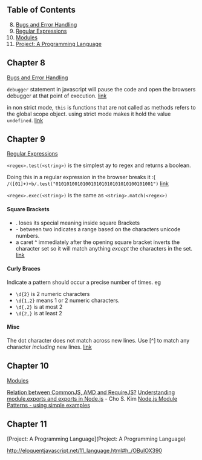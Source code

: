## Table of Contents

  8. [Bugs and Error Handling](#chapter-8)
  9. [Regular Expressions](#chapter-9)
  10. [Modules](#chpater-10)
  11. [Project: A Programming Language](#chapter-11)


Chapter 8
---
[Bugs and Error Handling](http://eloquentjavascript.net/08_error.html)

`debugger` statement in javascript will pause the code and open the browsers debugger at that point of execution. [link](http://eloquentjavascript.net/08_error.html#p_E0PMYRZC2c)

in non strict mode, `this` is functions that are not called as methods refers to the global scope object. using strict mode makes it hold the value `undefined`. [link](http://eloquentjavascript.net/08_error.html#h_u1jlTq3i42)



Chapter 9
---
[Regular Expressions](http://eloquentjavascript.net/09_regexp.html)

`<regex>.test(<string>)` is the simplest ay to regex and returns a boolean.

Doing this in a regular expression in the browser breaks it :(
`/([01]+)+b/.test("010101001010010101010101010100101001")`
[link](http://eloquentjavascript.net/09_regexp.html#p_VxCrsg7UEp)

`<regex>.exec(<string>)`
is the same as
`<string>.match(<regex>)`

#### Square Brackets
- . loses its special meaning inside square Brackets
- \- between two indicates a range based on the characters unicode numbers.
- a caret ^ immediately after the opening square bracket inverts the character set so it will match anything *except* the characters in the set. [link](http://eloquentjavascript.net/09_regexp.html#p_HqQEZsitdl)

#### Curly Braces
Indicate a pattern should occur a precise number of times.
eg
- `\d{2}` is 2 numeric characters
- `\d{1,2}` means 1 or 2 numeric characters.
- `\d{,2}` is at most 2
- `\d{2,}` is at least 2

#### Misc
The dot character does not match across new lines.
Use [^] to match any character *including* new lines. [link](http://eloquentjavascript.net/09_regexp.html#p_6+ZTC2M5ci)

Chapter 10
---
 [Modules](http://eloquentjavascript.net/10_modules.html)

[Relation between CommonJS, AMD and RequireJS?](http://stackoverflow.com/q/16521471)
[Understanding module.exports and exports in Node.js](http://www.sitepoint.com/understanding-module-exports-exports-node-js/) - Cho S. Kim
[Node.js Module Patterns - using simple examples](https://darrenderidder.github.io/talks/ModulePatterns/#/)

Chapter 11
---
[Project: A Programming Language](Project: A Programming Language)





http://eloquentjavascript.net/11_language.html#h_/OBuIOX390
